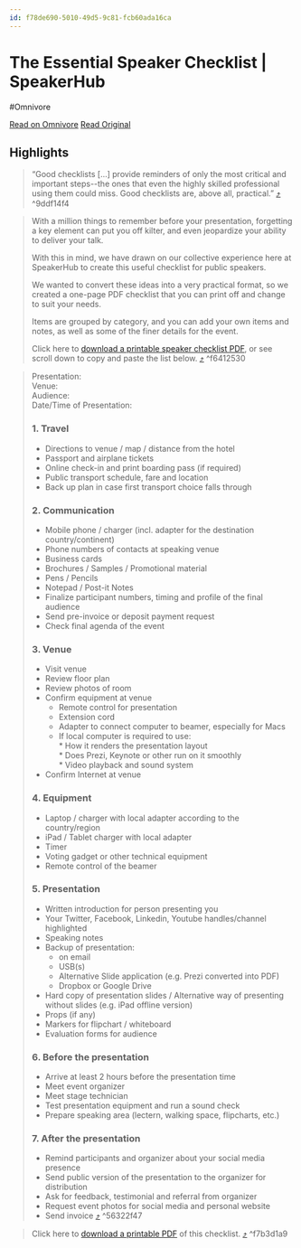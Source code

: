 ```yaml
---
id: f78de690-5010-49d5-9c81-fcb60ada16ca
---
```


# The Essential Speaker Checklist | SpeakerHub
#Omnivore

[Read on Omnivore](https://omnivore.app/me/the-essential-speaker-checklist-speaker-hub-18e176b8cce)
[Read Original](https://speakerhub.com/skillcamp/essential-speaker-checklist)

## Highlights

> “Good checklists \[...\] provide reminders of only the most critical and important steps--the ones that even the highly skilled professional using them could miss. Good checklists are, above all, practical.” [⤴️](https://omnivore.app/me/the-essential-speaker-checklist-speaker-hub-18e176b8cce#9ddf14f4-e814-441d-a94a-ea2571c595bc)  ^9ddf14f4

> With a million things to remember before your presentation, forgetting a key element can put you off kilter, and even jeopardize your ability to deliver your talk.
> 
> With this in mind, we have drawn on our collective experience here at SpeakerHub to create this useful checklist for public speakers.
> 
> We wanted to convert these ideas into a very practical format, so we created a one-page PDF checklist that you can print off and change to suit your needs.
> 
> Items are grouped by category, and you can add your own items and notes, as well as some of the finer details for the event.
> 
> Click here to [download a printable speaker checklist PDF](https://speakerhub.com/sites/default/files/speaker%5Fchecklist.pdf), or see scroll down to copy and paste the list below. [⤴️](https://omnivore.app/me/the-essential-speaker-checklist-speaker-hub-18e176b8cce#f6412530-edfd-43ba-b4c4-c38521794e71)  ^f6412530

> Presentation:  
> Venue:  
> Audience:  
> Date/Time of Presentation:
> 
> ### 1\. Travel
> 
> * Directions to venue / map / distance from the hotel
> * Passport and airplane tickets
> * Online check-in and print boarding pass (if required)
> * Public transport schedule, fare and location
> * Back up plan in case first transport choice falls through
> 
> ### 2\. Communication
> 
> * Mobile phone / charger (incl. adapter for the destination country/continent)
> * Phone numbers of contacts at speaking venue
> * Business cards
> * Brochures / Samples / Promotional material
> * Pens / Pencils
> * Notepad / Post-it Notes
> * Finalize participant numbers, timing and profile of the final audience
> * Send pre-invoice or deposit payment request
> * Check final agenda of the event
> 
> ### 3\. Venue
> 
> * Visit venue
> * Review floor plan
> * Review photos of room
> * Confirm equipment at venue  
>    * Remote control for presentation  
>    * Extension cord  
>    * Adapter to connect computer to beamer, especially for Macs  
>    * If local computer is required to use:  
>          * How it renders the presentation layout  
>          * Does Prezi, Keynote or other run on it smoothly  
>          * Video playback and sound system
> * Confirm Internet at venue
> 
> ### 4\. Equipment
> 
> * Laptop / charger with local adapter according to the country/region
> * iPad / Tablet charger with local adapter
> * Timer
> * Voting gadget or other technical equipment
> * Remote control of the beamer
> 
> ### 5\. Presentation
> 
> * Written introduction for person presenting you
> * Your Twitter, Facebook, Linkedin, Youtube handles/channel highlighted
> * Speaking notes
> * Backup of presentation:  
>    * on email  
>    * USB(s)  
>    * Alternative Slide application (e.g. Prezi converted into PDF)  
>    * Dropbox or Google Drive
> * Hard copy of presentation slides / Alternative way of presenting without slides (e.g. iPad offline version)
> * Props (if any)
> * Markers for flipchart / whiteboard
> * Evaluation forms for audience
> 
> ### 6\. Before the presentation
> 
> * Arrive at least 2 hours before the presentation time
> * Meet event organizer
> * Meet stage technician
> * Test presentation equipment and run a sound check
> * Prepare speaking area (lectern, walking space, flipcharts, etc.)
> 
> ### 7\. After the presentation
> 
> * Remind participants and organizer about your social media presence
> * Send public version of the presentation to the organizer for distribution
> * Ask for feedback, testimonial and referral from organizer
> * Request event photos for social media and personal website
> * Send invoice [⤴️](https://omnivore.app/me/the-essential-speaker-checklist-speaker-hub-18e176b8cce#56322f47-4937-4709-9c14-6ecec63aedc5)  ^56322f47

> Click here to [download a printable PDF](https://speakerhub.com/sites/default/files/speaker%5Fchecklist.pdf) of this checklist. [⤴️](https://omnivore.app/me/the-essential-speaker-checklist-speaker-hub-18e176b8cce#f7b3d1a9-e332-4cfc-8e0d-dd3386a8d3bf)  ^f7b3d1a9

